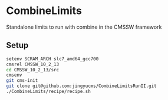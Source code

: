 # CombineLimits
Standalone limits to run with combine in the CMSSW framework

## Setup

```bash
setenv SCRAM_ARCH slc7_amd64_gcc700
cmsrel CMSSW_10_2_13
cd CMSSW_10_2_13/src
cmsenv
git cms-init
git clone git@github.com:jingyucms/CombineLimitsRunII.git
./CombineLimits/recipe/recipe.sh
```
